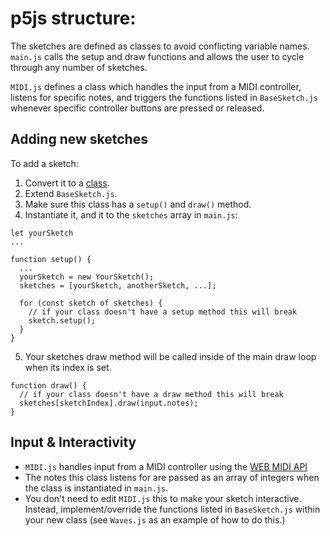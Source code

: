 # p5js structure:

The sketches are defined as classes to avoid conflicting variable names. `main.js` calls the setup and draw functions and allows the user to cycle through any number of sketches.


`MIDI.js` defines a class which handles the input from a MIDI controller, listens for specific notes, and triggers the functions listed in `BaseSketch.js` whenever specific controller buttons are pressed or released.

## Adding new sketches

To add a sketch:
1. Convert it to a [class](https://developer.mozilla.org/en-US/docs/Web/JavaScript/Reference/Classes). 
2. Extend `BaseSketch.js`.
3. Make sure this class has a `setup()` and `draw()` method.
4. Instantiate it, and it to the `sketches` array in `main.js`: 
```
let yourSketch
...

function setup() {
  ...
  yourSketch = new YourSketch();
  sketches = [yourSketch, anotherSketch, ...];

  for (const sketch of sketches) {
    // if your class doesn't have a setup method this will break
    sketch.setup();
  }
}
```
5. Your sketches draw method will be called inside of the main draw loop when its index is set. 
```
function draw() {
  // if your class doesn't have a draw method this will break
  sketches[sketchIndex].draw(input.notes);
}
```

## Input & Interactivity

- `MIDI.js` handles input from a MIDI controller using the [WEB MIDI API](https://developer.mozilla.org/en-US/docs/Web/API/Web_MIDI_API)
- The notes this class listens for are passed as an array of integers when the class is instantiated in `main.js`.
- You don't need to edit `MIDI.js` this to make your sketch interactive. Instead, implement/override the functions listed in `BaseSketch.js` within your new class (see `Waves.js` as an example of how to do this.)